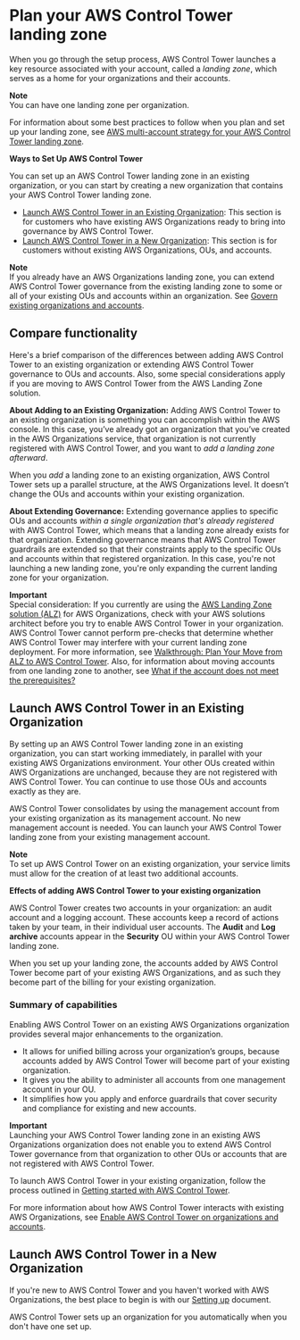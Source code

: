 # Plan your AWS Control Tower landing zone<a name="planning-your-deployment"></a>

When you go through the setup process, AWS Control Tower launches a key resource associated with your account, called a *landing zone*, which serves as a home for your organizations and their accounts\. 

**Note**  
You can have one landing zone per organization\.

For information about some best practices to follow when you plan and set up your landing zone, see [AWS multi\-account strategy for your AWS Control Tower landing zone](aws-multi-account-landing-zone.md)\.

**Ways to Set Up AWS Control Tower**

You can set up an AWS Control Tower landing zone in an existing organization, or you can start by creating a new organization that contains your AWS Control Tower landing zone\.
+ [Launch AWS Control Tower in an Existing Organization](#deploy-with-existing-orgs): This section is for customers who have existing AWS Organizations ready to bring into governance by AWS Control Tower\.
+ [Launch AWS Control Tower in a New Organization](#fresh-deployment-no-existing-orgs): This section is for customers without existing AWS Organizations, OUs, and accounts\.

**Note**  
If you already have an AWS Organizations landing zone, you can extend AWS Control Tower governance from the existing landing zone to some or all of your existing OUs and accounts within an organization\. See [Govern existing organizations and accounts](https://docs.aws.amazon.com/controltower/latest/userguide/importing-existing.html)\.

## Compare functionality<a name="functionality-comparison"></a>

Here's a brief comparison of the differences between adding AWS Control Tower to an existing organization or extending AWS Control Tower governance to OUs and accounts\. Also, some special considerations apply if you are moving to AWS Control Tower from the AWS Landing Zone solution\.

**About Adding to an Existing Organization:** Adding AWS Control Tower to an existing organization is something you can accomplish within the AWS console\. In this case, you’ve already got an organization that you’ve created in the AWS Organizations service, that organization is not currently registered with AWS Control Tower, and you want to *add a landing zone afterward*\.

When you *add* a landing zone to an existing organization, AWS Control Tower sets up a parallel structure, at the AWS Organizations level\. It doesn’t change the OUs and accounts within your existing organization\.

**About Extending Governance:** Extending governance applies to specific OUs and accounts *within a single organization that's already registered* with AWS Control Tower, which means that a landing zone already exists for that organization\. Extending governance means that AWS Control Tower guardrails are extended so that their constraints apply to the specific OUs and accounts within that registered organization\. In this case, you're not launching a new landing zone, you're only expanding the current landing zone for your organization\.

**Important**  
Special consideration: If you currently are using the [AWS Landing Zone solution \(ALZ\)](http://aws.amazon.com/solutions/implementations/aws-landing-zone/) for AWS Organizations, check with your AWS solutions architect before you try to enable AWS Control Tower in your organization\. AWS Control Tower cannot perform pre\-checks that determine whether AWS Control Tower may interfere with your current landing zone deployment\. For more information, see [Walkthrough: Plan Your Move from ALZ to AWS Control Tower](alz-to-control-tower.md)\. Also, for information about moving accounts from one landing zone to another, see [What if the account does not meet the prerequisites?](enroll-account.md#fulfill-prerequisites)

## Launch AWS Control Tower in an Existing Organization<a name="deploy-with-existing-orgs"></a>

By setting up an AWS Control Tower landing zone in an existing organization, you can start working immediately, in parallel with your existing AWS Organizations environment\. Your other OUs created within AWS Organizations are unchanged, because they are not registered with AWS Control Tower\. You can continue to use those OUs and accounts exactly as they are\.

 AWS Control Tower consolidates by using the management account from your existing organization as its management account\. No new management account is needed\. You can launch your AWS Control Tower landing zone from your existing management account\.

**Note**  
To set up AWS Control Tower on an existing organization, your service limits must allow for the creation of at least two additional accounts\.

**Effects of adding AWS Control Tower to your existing organization**

AWS Control Tower creates two accounts in your organization: an audit account and a logging account\. These accounts keep a record of actions taken by your team, in their individual user accounts\. The **Audit** and **Log archive** accounts appear in the **Security** OU within your AWS Control Tower landing zone\.

When you set up your landing zone, the accounts added by AWS Control Tower become part of your existing AWS Organizations, and as such they become part of the billing for your existing organization\.

### Summary of capabilities<a name="comparison-existing-and-not-existing-orgs"></a>

Enabling AWS Control Tower on an existing AWS Organizations organization provides several major enhancements to the organization\.
+ It allows for unified billing across your organization’s groups, because accounts added by AWS Control Tower will become part of your existing organization\.
+ It gives you the ability to administer all accounts from one management account in your OU\.
+ It simplifies how you apply and enforce guardrails that cover security and compliance for existing and new accounts\.

**Important**  
Launching your AWS Control Tower landing zone in an existing AWS Organizations organization does not enable you to extend AWS Control Tower governance from that organization to other OUs or accounts that are not registered with AWS Control Tower\.

To launch AWS Control Tower in your existing organization, follow the process outlined in [Getting started with AWS Control Tower](getting-started-with-control-tower.md)\.

For more information about how AWS Control Tower interacts with existing AWS Organizations, see [Enable AWS Control Tower on organizations and accounts](existing-orgs.md)\.

## Launch AWS Control Tower in a New Organization<a name="fresh-deployment-no-existing-orgs"></a>

If you're new to AWS Control Tower and you haven't worked with AWS Organizations, the best place to begin is with our [Setting up](setting-up.md) document\.

AWS Control Tower sets up an organization for you automatically when you don't have one set up\.